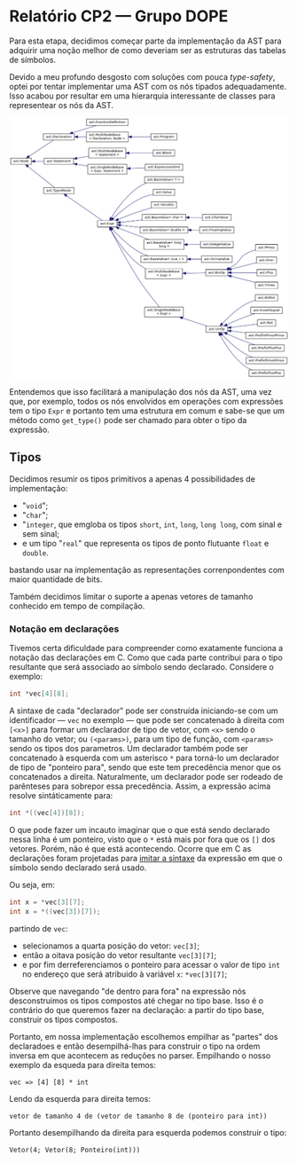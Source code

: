 # Relatório CP2 — Grupo DOPE

Para esta etapa, decidimos começar parte da implementação da AST para adquirir
uma noção melhor de como deveriam ser as estruturas das tabelas de símbolos.

Devido a meu profundo desgosto com soluções com pouca _type-safety_, optei por
tentar implementar uma AST com os nós tipados adequadamente. Isso acabou por
resultar em uma hierarquia interessante de classes para representear os nós da
AST.

![Hierarquia de classes da AST](./docs/inherit_graph_1.png)

Entendemos que isso facilitará a manipulação dos nós da AST, uma vez que, por
exemplo, todos os nós envolvidos em operações com expressões tem o tipo `Expr` e
portanto tem uma estrutura em comum e sabe-se que um método como `get_type()`
pode ser chamado para obter o tipo da expressão.

## Tipos

Decidimos resumir os tipos primitivos a apenas 4 possibilidades de
implementação:

- "`void`";
- "`char`";
- "`integer`, que emgloba os tipos `short`,
  `int`, `long`, `long long`, com sinal e sem sinal;
- e um tipo "`real`" que
  representa os tipos de ponto flutuante `float` e `double`.

bastando usar na implementação as representações correnpondentes com maior
quantidade de bits.

Também decidimos limitar o suporte a apenas vetores de tamanho conhecido em
tempo de compilação.

### Notação em declarações

Tivemos certa dificuldade para compreender como exatamente funciona a notação
das declarações em C. Como que cada parte contribui para o tipo resultante que
será associado ao símbolo sendo declarado. Considere o exemplo:

```c
int *vec[4][8];
```

A sintaxe de cada "declarador" pode ser construída iniciando-se com um
identificador — `vec` no exemplo — que pode ser concatenado à direita com
`[<x>]` para formar um declarador de tipo de vetor, com `<x>` sendo o tamanho do
vetor; ou `(<params>)`, para um tipo de função, com `<params>` sendo os tipos
dos parametros. Um declarador também pode ser concatenado à esquerda com um
asterisco `*` para torná-lo um declarador de tipo de "ponteiro para", sendo que
este tem precedência menor que os concatenados a direita. Naturalmente, um
declarador pode ser rodeado de parênteses para sobrepor essa precedência. Assim,
a expressão acima resolve sintáticamente para:

```c
int *((vec[4])[8]);
```

O que pode fazer um incauto imaginar que o que está sendo declarado nessa linha
é um ponteiro, visto que o `*` está mais por fora que os `[]` dos vetores.
Porém, não é que está acontecendo. Ocorre que em C as declarações foram
projetadas para [imitar a sintaxe][bad-pointers] da expressão em que o símbolo
sendo declarado será usado.

Ou seja, em:

```c
int x = *vec[3][7];
int x = *((vec[3])[7]);
```

partindo de `vec`:

- selecionamos a quarta posição do vetor: `vec[3]`;
- então a oitava posição do vetor resultante `vec[3][7]`;
- e por fim derreferenciamos o ponteiro para acessar o valor de tipo `int` no
  endereço que será atribuido à variável `x`: `*vec[3][7]`;

Observe que navegando "de dentro para fora" na expressão nós desconstruimos os
tipos compostos até chegar no tipo base. Isso é o contrário do que queremos
fazer na declaração: a partir do tipo base, construir os tipos compostos.

Portanto, em nossa implementação escolhemos empilhar as "partes" dos declaradoes
e então desempilhá-lhas para construir o tipo na ordem inversa em que acontecem
as reduções no parser. Empilhando o nosso exemplo da esqueda para direita temos:

    vec => [4] [8] * int

Lendo da esquerda para direita temos:

    vetor de tamanho 4 de (vetor de tamanho 8 de (ponteiro para int))

Portanto desempilhando da direita para esquerda podemos construir o tipo:

    Vetor(4; Vetor(8; Ponteiro(int)))

[bad-pointers]: https://www.quora.com/C-programming-language/Why-doesnt-C-use-better-notation-for-pointers
[c-del]: https://eigenstate.org/notes/c-decl
[spiral]: http://c-faq.com/decl/spiral.anderson.html
[so1]: https://stackoverflow.com/a/13592908/1967121
[so2]: https://stackoverflow.com/a/21300975/1967121
